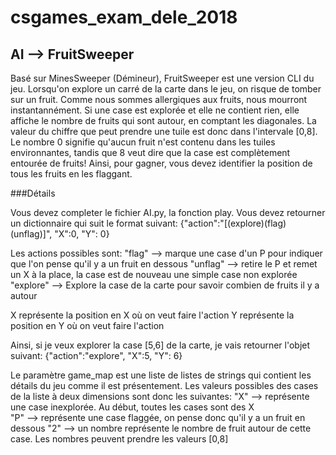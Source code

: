 # csgames_exam_dele_2018

## AI --> FruitSweeper

Basé sur MinesSweeper (Démineur), FruitSweeper est une version CLI du jeu. Lorsqu'on explore un carré
de la carte dans le jeu, on risque de tomber sur un fruit. Comme nous sommes allergiques
aux fruits, nous mourront instantannément. Si une case est explorée et elle ne contient rien, elle 
affiche le nombre de fruits qui sont autour, en comptant les diagonales. La valeur du chiffre que 
peut prendre une tuile est donc dans l'intervale [0,8]. Le nombre 0 signifie qu'aucun fruit n'est 
contenu dans les tuiles environnantes, tandis que 8 veut dire que la case est complètement entourée
de fruits! Ainsi, pour gagner, vous devez identifier la position de tous les fruits en les flaggant. 

###Détails

Vous devez completer le fichier AI.py, la fonction play. Vous devez retourner un dictionnaire
qui suit le format suivant: 
      {"action":"[(explore)(flag)(unflag)]", "X":0, "Y": 0}

Les actions possibles sont:
	"flag" --> marque une case d'un P pour indiquer que l'on pense qu'il y a un fruit en dessous
	"unflag" --> retire le P et remet un X à la place, la case est de nouveau une simple case non
			explorée
	"explore" --> Explore la case de la carte pour savoir combien de fruits il y a autour

X représente la position en X où on veut faire l'action
Y représente la position en Y où on veut faire l'action

Ainsi, si je veux explorer la case [5,6] de la carte, je vais retourner l'objet suivant: 
	{"action":"explore", "X":5, "Y": 6}


Le paramètre game_map est une liste de listes de strings qui contient les détails du jeu 
comme il est présentement. Les valeurs possibles des cases de la liste à deux dimensions
sont donc les suivantes:
	"X" --> représente une case inexplorée. Au début, toutes les cases sont des X	
	"P" --> représente une case flaggée, on pense donc qu'il y a un fruit en dessous
	"2" --> un nombre représente le nombre de fruit autour de cette case. Les nombres
		peuvent prendre les valeurs [0,8]
